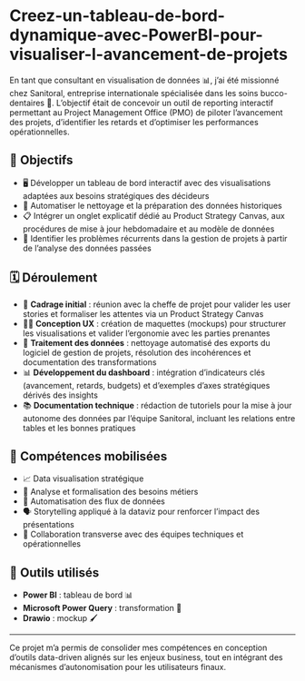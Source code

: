 # Creez-un-tableau-de-bord-dynamique-avec-PowerBI-pour-visualiser-l-avancement-de-projets
En tant que consultant en visualisation de données 📊, j’ai été missionné chez Sanitoral, entreprise internationale spécialisée dans les soins bucco-dentaires 🦷. L’objectif était de concevoir un outil de reporting interactif permettant au Project Management Office (PMO) de piloter l’avancement des projets, d’identifier les retards et d’optimiser les performances opérationnelles.

## 🎯 Objectifs

- 🖥️ Développer un tableau de bord interactif avec des visualisations adaptées aux besoins stratégiques des décideurs
- 🤖 Automatiser le nettoyage et la préparation des données historiques
- 📋 Intégrer un onglet explicatif dédié au Product Strategy Canvas, aux procédures de mise à jour hebdomadaire et au modèle de données
- 🚩 Identifier les problèmes récurrents dans la gestion de projets à partir de l’analyse des données passées

## 🗓️ Déroulement

- 📝 **Cadrage initial** : réunion avec la cheffe de projet pour valider les user stories et formaliser les attentes via un Product Strategy Canvas
- 🧑‍💻 **Conception UX** : création de maquettes (mockups) pour structurer les visualisations et valider l’ergonomie avec les parties prenantes
- 🧹 **Traitement des données** : nettoyage automatisé des exports du logiciel de gestion de projets, résolution des incohérences et documentation des transformations
- 📊 **Développement du dashboard** : intégration d’indicateurs clés (avancement, retards, budgets) et d’exemples d’axes stratégiques dérivés des insights
- 📚 **Documentation technique** : rédaction de tutoriels pour la mise à jour autonome des données par l’équipe Sanitoral, incluant les relations entre tables et les bonnes pratiques

## 🧠 Compétences mobilisées

- 📈 Data visualisation stratégique
- 💼 Analyse et formalisation des besoins métiers
- 🤖 Automatisation des flux de données
- 🗣️ Storytelling appliqué à la dataviz pour renforcer l’impact des présentations
- 🤝 Collaboration transverse avec des équipes techniques et opérationnelles

## 🧰 Outils utilisés

- **Power BI** : tableau de bord 📊
- **Microsoft Power Query** : transformation 🔄
- **Drawio** : mockup 🖌️

---

Ce projet m’a permis de consolider mes compétences en conception d’outils data-driven alignés sur les enjeux business, tout en intégrant des mécanismes d’autonomisation pour les utilisateurs finaux.
